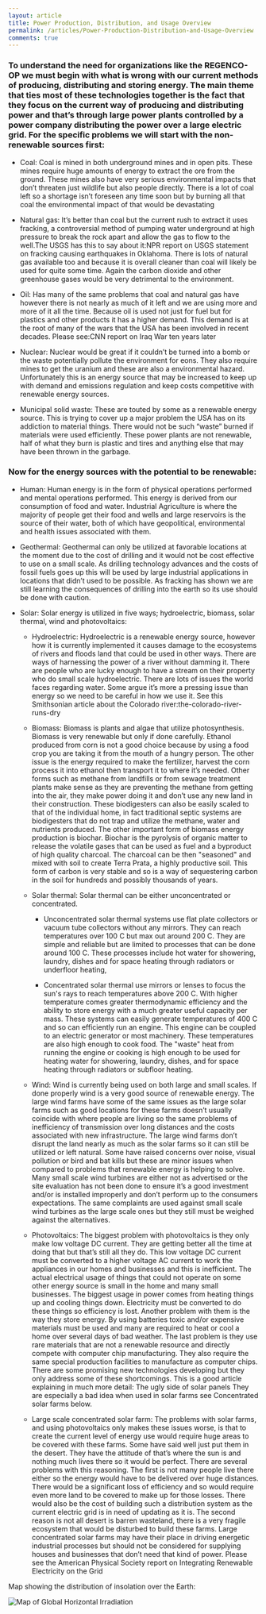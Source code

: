 ```yaml
---
layout: article
title: Power Production, Distribution, and Usage Overview
permalink: /articles/Power-Production-Distribution-and-Usage-Overview
comments: true
--- 
```

### To understand the need for organizations like the REGENCO-OP we must begin with what is wrong with our current methods of producing, distributing and storing energy. The main theme that ties most of these technologies together is the fact that they focus on the current way of producing and distributing power and that’s through large power plants controlled by a power company distributing the power over a large electric grid. For the specific problems we will start with the non-renewable sources first:

* Coal: Coal is mined in both underground mines and in open pits. These mines require huge amounts of energy to extract the ore from the ground. These mines also have very serious environmental impacts that don’t threaten just wildlife but also people directly. There is a lot of coal left so a shortage isn’t foreseen any time soon but by burning all that coal the environmental impact of that would be devastating 

* Natural gas: It’s better than coal but the current rush to extract it uses fracking, a controversial method of pumping water underground at high pressure to break the rock apart and allow the gas to flow to the well.The  USGS has this to say about it:NPR report on USGS statement on fracking causing earthquakes in Oklahoma. There is lots of natural gas available too and because it is overall cleaner than coal will likely be used for quite some time. Again the carbon dioxide and other greenhouse gases would be very detrimental to the environment. 

* Oil: Has many of the same problems that coal and natural gas have however there is not nearly as much of it left and we are using more and more of it all the time. Because oil is used not just for fuel but for plastics and other products it has a higher demand. This demand is at the root of many of the wars that the USA has been involved in recent decades. Please see:CNN report on Iraq War ten years later

* Nuclear: Nuclear would be great if it couldn’t be turned into a bomb or the waste potentially pollute the environment for eons. They also require mines to get the uranium and these are also a environmental hazard. Unfortunately this is an energy source that may be increased to keep up with demand and emissions regulation and keep costs competitive with renewable energy sources. 

* Municipal solid waste:  These are touted by some as a renewable energy source. This is trying to cover up a major problem the USA has on its addiction to material things. There would not be such “waste” burned if materials were used efficiently. These power plants are not renewable, half of what they burn is plastic and tires and anything else that may have been thrown in the garbage. 

### Now for the energy sources with the potential to be renewable:

* Human: Human energy is in the form of physical operations performed and mental operations performed. This energy is derived from our consumption of food and water. Industrial Agriculture is where the majority of people get their food and wells and large reservoirs is the source of their water, both of which have geopolitical, environmental and health issues associated with them. 
 
* Geothermal: Geothermal can only be utilized at favorable locations at the moment due to the cost of drilling and it would not be cost effective to use on a small scale. As drilling technology advances and the costs of fossil fuels goes up this will be used by large industrial applications in locations that didn’t used to be possible. As fracking has shown we are still learning the consequences of drilling into the earth so its use should be done with caution.

* Solar: Solar energy is utilized in five ways; hydroelectric, biomass, solar thermal, wind and photovoltaics:
  
  * Hydroelectric: Hydroelectric is a renewable energy source, however how it is currently implemented it causes damage to the ecosystems of rivers and floods land that could be used in other ways. There are ways of harnessing the power of a river without damming it. There are people who are lucky enough to have a stream on their property who do small scale hydroelectric. There are lots of issues the world faces regarding water. Some argue it’s more a pressing issue than energy so we need to be careful in how we use it. See this Smithsonian article about the Colorado river:the-colorado-river-runs-dry 

  * Biomass: Biomass is plants and algae that utilize photosynthesis. Biomass is very renewable but only if done carefully. Ethanol produced from corn is not a good choice because by using a food crop you are taking it from the mouth of a hungry person. The other issue is the energy required to make the fertilizer, harvest the corn process it into ethanol then transport it to where it’s needed. Other forms such as methane from landfills or from sewage treatment plants make sense as they are preventing the methane from getting into the air, they make power doing it and don’t use any new land in their construction. These biodigesters can also be easily scaled to that of the individual home, in fact traditional septic systems are biodigesters that do not trap and utilize the methane, water and nutrients produced. The other important form of biomass energy production is biochar. Biochar is the pyrolysis of organic matter to release the volatile gases that can be used as fuel and a byproduct of high quality charcoal. The charcoal can be then "seasoned" and mixed with soil to create Terra Prata, a highly productive soil. This form of carbon is very stable and so is a way of sequestering carbon in the soil for hundreds and possibly thousands of years. 
  
  * Solar thermal: Solar thermal can be either unconcentrated or concentrated. 
     
    * Unconcentrated solar thermal systems use flat plate collectors or vacuum tube collectors without any mirrors. They can reach temperatures over 100 C but max out around 200 C. They are simple and reliable but are limited to processes that can be done around 100 C. These processes include  hot water for showering, laundry, dishes and for space heating through radiators or underfloor heating, 
    
    * Concentrated solar thermal use mirrors or lenses to focus the sun's rays to reach temperatures above 200 C. With higher temperature comes greater thermodynamic efficiency and the ability to store energy with a much greater useful capacity per mass. These systems can easily generate temperatures of 400 C and so can efficiently run an engine. This engine can be coupled to an electric generator or most machinery. These temperatures are also high enough to cook food. The "waste" heat from running the engine or cooking is high enough to be used for heating water for showering, laundry, dishes, and for space heating through radiators or subfloor heating. 
  
  * Wind: Wind is currently being used on both large and small scales. If done properly wind is a very good source of renewable energy. The large wind farms have some of the same issues as the large solar farms such as good locations for these farms doesn’t usually coincide with where people are living so the same problems of inefficiency of transmission over long distances and the costs associated with new infrastructure. The large wind farms don’t disrupt the land nearly as much as the solar farms so it can still be utilized or left natural. Some have raised concerns over noise, visual pollution or bird and bat kills but these are  minor issues when compared to problems that renewable energy is helping to solve. Many small scale wind turbines are either not as advertised or the site evaluation has not been done to ensure it’s a good investment and/or is installed improperly and don’t perform up to the consumers expectations. The same complaints are used against small scale wind turbines as the large scale ones but they still must be weighed against the alternatives.

  * Photovoltaics: The biggest problem with photovoltaics is they only make low voltage DC current. They are getting better all the time at doing that but that’s still all they do. This low voltage DC current must be converted to a higher voltage AC current to work the appliances in our homes and businesses and this is inefficient. The actual electrical usage of things that could not operate on some other energy source is small in the home and many small businesses. The biggest usage in power comes from heating things up and cooling things down. Electricity must be converted to do these things so efficiency is lost. Another problem with them is the way they store energy. By using batteries toxic and/or expensive materials must be used and many are required to heat or cool a home over several days of bad weather. The last problem is they use rare materials that are not a renewable resource and directly compete with computer chip manufacturing. They also require the same special production facilities to manufacture as computer chips. There are some promising new technologies developing but  they only address some of these shortcomings. This is a good article explaining in much more detail: The ugly side of solar panels
They are especially a bad idea when used in solar farms see Concentrated solar farms below.

  * Large scale concentrated solar farm: The problems with solar farms, and using photovoltaics only makes these issues worse, is that to create the current level of energy use would require huge areas to be covered with these farms. Some have said well just put them in the desert. They have the attitude of that’s where the sun is and nothing much lives there so it would be perfect. There are several problems with this reasoning. The first is not many people live there either so the energy would have to be delivered over huge distances. There would be a significant loss of efficiency and so would require even more land to be covered to make up for those losses. There would also be the cost of building such a distribution system as the current electric grid is in need of updating as it is. The second reason is not all desert is barren wasteland, there is a very fragile ecosystem that would be disturbed to build these farms. Large concentrated solar farms may have their place in driving energetic industrial processes but should not be considered for supplying houses and businesses that don’t need that kind of power.  Please see the American Physical Society report on Integrating Renewable Electricity on the Grid

Map showing the distribution of insolation over the Earth:

![Map of Global Horizontal Irradiation](/images/Power-Production-Distribution-and-Usage-Overview/SolarGIS-Solar-map-World-map-en-compressor-compressor.png)
